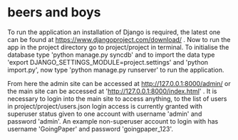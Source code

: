 beers and boys
===============

To run the application an installation of Django is required, the latest one can be found at
https://www.djangoproject.com/download/ . Now to run the app in the project directory go to 
project/project in terminal. To initialise the database type 'python manage.py syncdb' and to import the 
data type 'export DJANGO_SETTINGS_MODULE=project.settings' and 'python import.py', now type
'python manage.py runserver' to run the application.

From here the admin site can be accessed at http://127.0.0.1:8000/admin/ or the main site can
be accessed at 'http://127.0.0.1:8000/index.html' . It is necessary to login into the main site to access anything,
to the list of users in project/project/users.json login access is currently granted with superuser status given
to one account with username 'admin' and password 'admin'. An example non-superuser account to login with has username 
'GoingPaper' and password 'goingpaper_123'.

